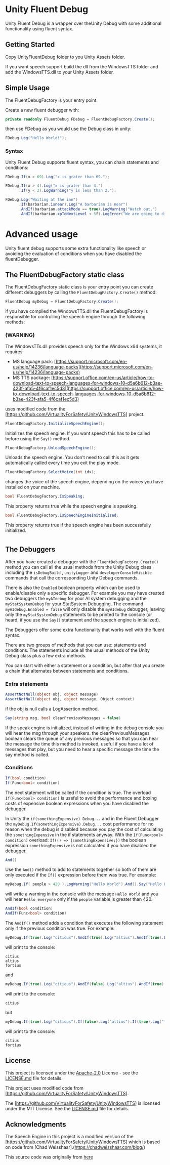 # Unity Fluent Debug

Unity Fluent Debug is a wrapper over theUnity Debug with some additional functionality using fluent syntax.

## Getting Started

Copy UnityFluentDebug folder to you Unity Assets folder.

If you want speech support build the dll from the WindowsTTS folder and add the WindowsTTS.dll to your Unity Assets folder.

## Simple Usage

The FluentDebugFactory is your entry point.

Create a new fluent debugger with:

```cs
private readonly FluentDebug FDebug = FluentDebugFactory.Create();
```

then use FDebug as you would use the Debug class in unity:

```cs
FDebug.Log("Hello World!");
```

### Syntax

Unity Fluent Debug supports fluent syntax, you can chain statements and conditions:

```cs
FDebug.If(x > 69).Log("x is grater than 69.");

FDebug.If(x > 4).Log("x is grater than 4.")
      .If(y < 2).LogWarning("y is less than 2.");

FDebug.Log("Waiting at the inn")
      .If(barbarian.isnear).Log("A barbarian is near")
      .AndIf(barbarian.attackMode == true).LogWarning("Watch out.")
      .AndIf(barbarian.xpToNextLevel < 5f).LogError("We are going to die!").And().Say("Run for your lives.");
```

# Advanced usage

Unity fluent debug supports some extra functionality like speech or avoiding the evaluation of conditions when you have disabled the fluentDebugger.


## The FluentDebugFactory static class

The FluentDebugFactory static class is your entry point you can create different debuggers by calling the ```FluentDebugFactory.Create()``` method:

```cs
FluentDebug myDebug = FluentDebugFactory.Create();
```

if you have compiled the WindowsTTS.dll the FluentDebugFactory is responsible for controlling the speech engine through the following methods:

### (WARNING)

The WindowsTTs.dll provides speech only for the Windows x64 systems, it requires:

* MS language pack: [https://support.microsoft.com/en-us/help/14236/language-packs](https://support.microsoft.com/en-us/help/14236/language-packs)
* MS TTS package: [https://support.office.com/en-us/article/how-to-download-text-to-speech-languages-for-windows-10-d5a6b612-b3ae-423f-afa5-4f6caf1ec5d3](https://support.office.com/en-us/article/how-to-download-text-to-speech-languages-for-windows-10-d5a6b612-b3ae-423f-afa5-4f6caf1ec5d3)

uses modified code from the [https://github.com/VirtualityForSafety/UnityWindowsTTS] project.


```cs
FluentDebugFactory.InitializeSpeechEngine();
```

Initializes the speech engine. If you want speech this has to be called before using the ```Say()``` method.


```cs
FluentDebugFactory.UnloadSpeechEngine();
```

Unloads the speech engine. You don't need to call this as it gets automatically called every time you exit the play mode.


```cs
FluentDebugFactory.SelectVoice(int idx);
```

changes the voice of the speech engine, depending on the voices you have installed on your machine.


```cs
bool FluentDebugFactory.IsSpeaking;
```

This property returns true while the speech engine is speaking.


```cs
bool FluentDebugFactory.IsSpeechEngineInitialized;
```
This property returns true if the speech engine has been successfully initialized.

#

## The Debuggers

After you have created a debugger with the ```FluentDebugFactory.Create()``` method you can call all the usual methods from the Unity Debug class including the ```isDebugBuild``` , ```unityLogger``` and ```developerConsoleVisible``` commands that call the corresponding Unity Debug commands.

There is also the ```Enabled``` boolean property which can be used to enable/disable only a specific debugger. For example you may have created two debuggers the ```myAIdebug``` for your AI system debugging and the ```myStatSystemDebug``` for your StatSystem Debugging. The command ```myAIdebug.Enabled = false``` will only disable the ```myAIdebug``` debugger, leaving only the ```myStatSystemDebug``` statements to be printed to the console (or heard, if you use the ```Say()``` statement and the speech engine is initialized).

The Debuggers offer some extra functionality that works well with the fluent syntax.

There are two groups of methods that you can use: statements and conditions. The statements include all the usual methods of the Unity Debug class plus a few extra methods.

You can start with either a statement or a condition, but after that you create a chain that alternates between statements and conditions.

### Extra statements

```cs
AssertNotNull(object obj, object message)
AssertNotNull(object obj, object message, Object context)
```

if the obj is null calls a LogAssertion method.

```cs
Say(string msg, bool clearPreviousMessages = false)
```

If the speak engine is initialized, instead of writing in the debug console you will hear the msg through your speakers. the clearPreviousMessages boolean clears the queue of any previous messages so that you can hear the message the time this method is invoked, useful if you have a lot of messages that play, but you need to hear a specific message the time the say method is called.

### Conditions

```cs
If(bool condition)
If(Func<bool> condition)
```

The next statement will be called if the condition is true. The overload ```If(Func<bool> condition)``` is useful to avoid the performance and boxing costs of expensive boolean expressions when you have disabled the debugger.

In Unity the ```if(somethingExpensive) Debug...``` and in the Fluent Debugger the ```myDebug.If(somethingExpensive).Debug...``` cost performance for no reason when the debug is disabled because you pay the cost of calculating the ```somethingExpensive``` in the if statements anyway. With the ```If(Func<bool> condition)``` overload: ```If(() => {somethingExpensive;})``` the boolean expression ```somethingExpensive``` is not calculated if you have disabled the debugger.

```cs
And()
```

Use the ```And()``` method to add to statements together so both of them are only executed if the ```If()``` expression before them was true. For example:

```cs
myDebug.If( people > 420 ).LogWarning("Hello World").And().Say("Hello Everyone");
```

will write a warning in the console with the message ```Hello World``` and you will hear ```Hello everyone``` only if the ```people``` variable is greater than 420.

```cs
AndIf(bool condition)
AndIf(Func<bool> condition)
```

The ```AndIf()``` method adds a condition that executes the following statement only if the previous condition was true. For example:

```cs
myDebug.If(true).Log("citious").AndIf(true).Log("altius").AndIf(true).Log("fortius");
```

will print to the console: 

```
citius 
altius 
fortius
```
and

```cs
myDebug.If(true).Log("citious").AndIf(false).Log("altius").AndIf(true).Log("fortius");
```

will print to the console:

```
citius 
```

but

```cs
myDebug.If(true).Log("citious").If(false).Log("altius").If(true).Log("fortius");
```

will print to the console:

```
citius 
fortius
```

## License

This project is licensed under the [Apache-2.0](LICENSE.md)
License - see the [LICENSE.md](LICENSE.md) file for
details.

This project uses modified code from [https://github.com/VirtualityForSafety/UnityWindowsTTS].

The [https://github.com/VirtualityForSafety/UnityWindowsTTS] is licensed under the MIT License. See the [LICENSE.md](LICENSE.md) file for
details.

## Acknowledgments

The Speech Engine in this project is a modified version of the [https://github.com/VirtualityForSafety/UnityWindowsTTS] which is based on code from [Chad Weisshaar].(https://chadweisshaar.com/blog/) 

This source code was originally from [here](https://chadweisshaar.com/blog/2015/07/02/microsoft-speech-for-unity/)
